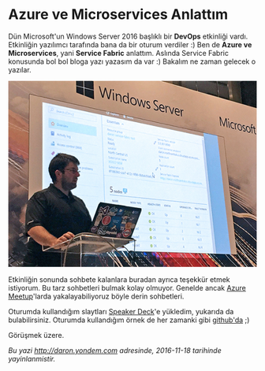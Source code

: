 # Azure ve Microservices Anlattım 

Dün Microsoft'un Windows Server 2016 başlıklı bir **DevOps** etkinliği vardı. Etkinliğin yazılımcı tarafında bana da bir oturum verdiler :) Ben de **Azure ve Microservices**, yani **Service Fabric** anlattım. Aslında Service Fabric konusunda bol bol bloga yazı yazasım da var :) Bakalım ne zaman gelecek o yazılar. 

![Microsoft DevOps Etkinliğinde Microservices anlatırken.](media/Azure_ve_Microservices_Anlattim/microservices.jpg)

Etkinliğin sonunda sohbete kalanlara buradan ayrıca teşekkür etmek istiyorum. Bu tarz sohbetleri bulmak kolay olmuyor. Genelde ancak [Azure Meetup](www.meetup.com/Istanbul-Azure-Meetup/)'larda yakalayabiliyoruz böyle derin sohbetleri. 

<script async class="speakerdeck-embed" data-id="1e7e4ea752ff4bb48c6c7343df9ec493" data-ratio="1.77777777777778" src="//speakerdeck.com/assets/embed.js"></script>

Oturumda kullandığım slaytları [Speaker Deck](https://speakerdeck.com/daronyondem)'e yükledim, yukarıda da bulabilirsiniz. Oturumda kullandığım örnek de her zamanki gibi [github'da](https://github.com/daronyondem/AzureOrnekler/tree/master/Service_Fabric) ;)

Görüşmek üzere.


*Bu yazi http://daron.yondem.com adresinde, 2016-11-18 tarihinde yayinlanmistir.*
